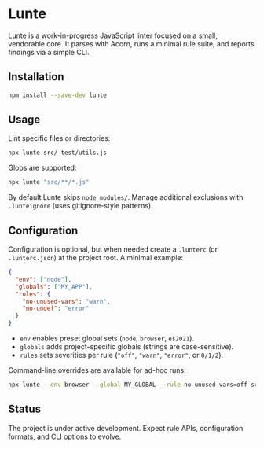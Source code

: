 # Lunte

Lunte is a work-in-progress JavaScript linter focused on a small, vendorable core. It parses with Acorn, runs a minimal rule suite, and reports findings via a simple CLI.

## Installation

```sh
npm install --save-dev lunte
```

## Usage

Lint specific files or directories:

```sh
npx lunte src/ test/utils.js
```

Globs are supported:

```sh
npx lunte "src/**/*.js"
```

By default Lunte skips `node_modules/`. Manage additional exclusions with `.lunteignore` (uses gitignore-style patterns).

## Configuration

Configuration is optional, but when needed create a `.lunterc` (or `.lunterc.json`) at the project root. A minimal example:

```json
{
  "env": ["node"],
  "globals": ["MY_APP"],
  "rules": {
    "no-unused-vars": "warn",
    "no-undef": "error"
  }
}
```

- `env` enables preset global sets (`node`, `browser`, `es2021`).
- `globals` adds project-specific globals (strings are case-sensitive).
- `rules` sets severities per rule (`"off"`, `"warn"`, `"error"`, or `0/1/2`).

Command-line overrides are available for ad-hoc runs:

```sh
npx lunte --env browser --global MY_GLOBAL --rule no-unused-vars=off src/
```

## Status

The project is under active development. Expect rule APIs, configuration formats, and CLI options to evolve.

